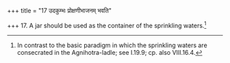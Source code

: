 +++
title = "17 उदकुम्भः प्रोक्षणीभाजनम् भवति"

+++
17. A jar should be used as the container of the sprinkling waters.[^1]  

[^1]: In contrast to the basic paradigm in which the sprinkling waters are consecrated in the Agnihotra-ladle; see I.19.9; cp. also VIII.16.4.
